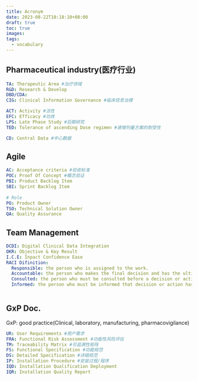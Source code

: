 ```yaml
---
title: Acronym
date: 2023-08-22T10:18:10+08:00
draft: true
toc: true
images: 
tags:
  - vocabulary
---
```


## Pharmaceutical industry(医疗行业)

```yml
TA: Therapeutic Area #治疗领域
R&D: Research & Develop
DBD/CDA: 
CIG: Clinical Information Governance #临床信息治理

ACT: Activity #活性
EFC: Efficacy #功效
LPS: Late Phase Study #后期研究
TED: Tolerance of ascending Dose regimen #递增剂量方案的耐受性

CD: Central Data #中心数据
```
  
## Agile

```yml
AC: Acceptance criteria #验收标准
POC: Proof Of Concept #概念验证
PBI: Product Backlog Item
SBI: Sprint Backlog Item
  
# Role
PO: Product Owner
TSO: Technical Solution Owner
QA: Quality Assurance

```

  
## Team Management

```yml
DCDI: Digital Clinical Data Integration
OKR: Objective & Key Result
I.C.E: Inpact Confidence Ease
RACI Difinition:
  Responsible: the person who is assigned to the work.
  Accountable: the person who makes the final decision and has the ultimate ownership
  Consulted: the person who must be consulted before a decision or action is taken
  Informed: the person who must be informed that decision or action has been taken
  
```

  
## GxP Doc.
GxP: good practice(Clinical, laboratory, manufacturing, pharmacovigilance)

```yml
UR: User Requirements #用户需求
FRA: Functional Risk Assessment #功能性风险评估
TM: Traceability Matrix #可追溯性矩阵
FS: Functional Specification #功能规范
DS: Detailed Specification #详细规范
IP: Installation Procedure #安装过程/程序
IQD: Installation Qualification Deployment
IQR: Installation Quality Report
```

